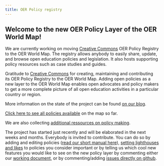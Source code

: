 ```yaml
---
title: OER Policy registry
---
```

## Welcome to the new OER Policy Layer of the OER World Map!

We are currently working on moving [Creative Commons](https://creativecommons.org/) OER Policy Registry to the OER World Map. The registry allows anybody to easily share, update, and browse open education policies and legislation. It also hosts supporting policy resources such as case studies and guides.

Gratitude to [Creative Commons](https://creativecommons.org/) for creating, maintaining and contributing its OER Policy Registry to the OER World Map. Adding open policies as a new layer to the OER World Map enables open advocates and policy makers to get a more complete picture of all open education activities in a particular country or region.

More information on the state of the project can be found [on our blog](https://oerworldmap.wordpress.com/2018/10/11/moving-the-oer-policy-registry-to-the-oer-world-map).

[Click here to see all policies available](https://oerworldmap.org/resource/?filter.about.additionalType.@id=https%3A%2F%2Foerworldmap.org%2Fassets%2Fjson%2Fpublications.json%23policy) on the map so far.

We are also collecting [additional ressources on policy making](https://oerworldmap.org/resource/?filter.about.keywords=policy&size=20).

The project has started just recently and will be elaborated in the next weeks and months. Everybody is invited to contribute. You can do so by adding and editing policies ([read our short manual here](https://github.com/hbz/oerworldmap/issues/1615)), [setting lighthouses and likes](https://oerworldmap.wordpress.com/2017/11/27/identifying-lighthouses/) to policies you consider important or by telling us which cool new features you would like to see on the new policy layer by commenting either our [working document](https://docs.google.com/document/d/1qDb1jfGXWQQwjLTFX9myfqS7DbHYD3YzlgoGiHQgfhc/edit?usp=sharing), or by commenting/adding [issues directly on github](https://github.com/hbz/oerworldmap/milestone/23).
